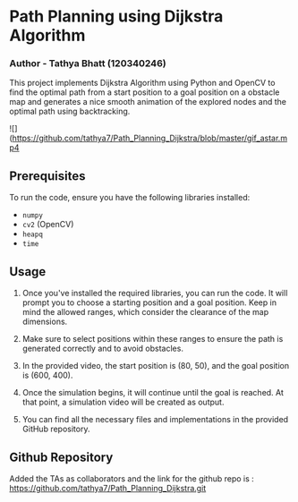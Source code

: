 # Path Planning using Dijkstra Algorithm
### Author - Tathya Bhatt (120340246)
This project implements Dijkstra Algorithm using Python and OpenCV to find the optimal path from a start position to a goal position on a obstacle map and generates a nice smooth animation of the explored nodes and the optimal path using backtracking.

![](https://github.com/tathya7/Path_Planning_Dijkstra/blob/master/gif_astar.mp4
## Prerequisites

To run the code, ensure you have the following libraries installed:

- `numpy`
- `cv2` (OpenCV)
- `heapq`
- `time`

## Usage

1. Once you've installed the required libraries, you can run the code. It will prompt you to choose a starting position and a goal position. Keep in mind the allowed ranges, which consider the clearance of the map dimensions.

2. Make sure to select positions within these ranges to ensure the path is generated correctly and to avoid obstacles.

3. In the provided video, the start position is (80, 50), and the goal position is (600, 400).

4. Once the simulation begins, it will continue until the goal is reached. At that point, a simulation video will be created as output.

5. You can find all the necessary files and implementations in the provided GitHub repository.

## Github Repository

Added the TAs as collaborators and the link for the github repo is : https://github.com/tathya7/Path_Planning_Dijkstra.git
